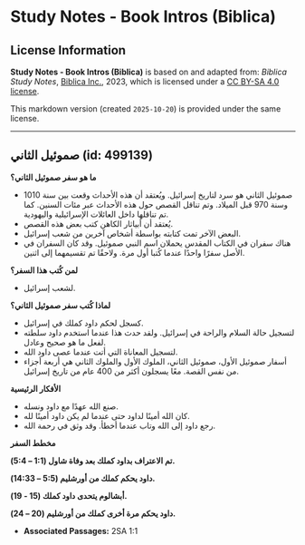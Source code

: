 # Study Notes - Book Intros (Biblica)

## License Information

**Study Notes - Book Intros (Biblica)** is based on and adapted from: _Biblica Study Notes_, [Biblica Inc.](https://www.biblica.com/), 2023, which is licensed under a [CC BY-SA 4.0 license](https://creativecommons.org/licenses/by-sa/4.0/legalcode.en).

This markdown version (created `2025-10-20`) is provided under the same license.



--------------------------------

## صموئيل الثاني (id: 499139)

**ما هو سفر صموئيل الثاني؟**

* صموئيل الثاني هو سرد لتاريخ إسرائيل. ويُعتقد أن هذه الأحداث وقعت بين سنة 1010 وسنة 970 قبل الميلاد. وتم تناقل القصص حول هذه الأحداث عبر مئات السنين. كما تم تناقلها داخل العائلات الإسرائيلية واليهودية.
* يُعتقد أن أبياثار الكاهن كتب بعض هذه القصص.
* البعض الآخر تمت كتابته بواسطة أشخاص آخرين من شعب إسرائيل.
* هناك سفران في الكتاب المقدس يحملان اسم النبي صموئيل. وقد كان السفران في الأصل سفرًا واحدًا عندما كُتبا أول مرة. ولاحقًا تم تقسيمهما إلى اثنين.

**لمن كُتب هذا السفر؟**

* لشعب إسرائيل.

**لماذا كُتب سفر صموئيل الثاني؟**

* كسجل لحكم داود كملك في إسرائيل.
* لتسجيل حالة السلام والراحة في إسرائيل. ولقد حدث هذا عندما استخدم داود سلطته لفعل ما هو صحيح وعادل.
* لتسجيل المعاناة التي أتت عندما عصى داود الله.
* أسفار صموئيل الأول، صموئيل الثاني، الملوك الأول والملوك الثاني هي أربعة أجزاء من نفس القصة. معًا يسجلون أكثر من 400 عام من تاريخ إسرائيل.

**الأفكار الرئيسية**

* صنع الله عهدًا مع داود ونسله.
* كان الله أمينًا لداود حتى عندما لم يكن داود أمينًا لله.
* رجع داود إلى الله وتاب عندما أخطأ. وقد وثق في رحمة الله.

**مخطط السفر**

**تم الاعتراف بداود كملك بعد وفاة شاول (1:1 – 5:4\).**

**داود يحكم كملك من أورشليم (5:5 ­­– 14:33\).**

**أبشالوم يتحدى داود كملك (15 \- 19\).**

**داود يحكم مرة أخرى كملك من أورشليم (20 ­­– 24\).**

* **Associated Passages:** 2SA 1:1

